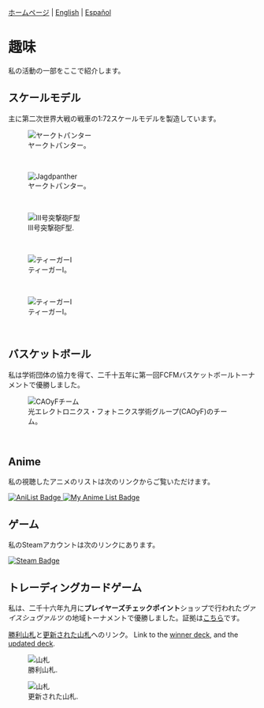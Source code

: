 [ホームページ](indexjp.md) \| [English](hobbies.md) \| [Español](hobbiesesp.md)

# 趣味

私の活動の一部をここで紹介します。

## スケールモデル

主に第二次世界大戦の戦車の1:72スケールモデルを製造しています。

<figure>
  <img
  src="https://imgur.com/eKlDcF7.jpg"
  alt="ヤークトパンター">
  <figcaption>
  ヤークトパンター。
  </figcaption>
</figure>
<br>

<figure>
  <img
  src="https://imgur.com/NX8ZmSi.jpg"
  alt="Jagdpanther">
  <figcaption>
  ヤークトパンター。
  </figcaption>
</figure>
<br>

<figure>
  <img
  src="https://imgur.com/r4DFJAA.jpg"
  alt="III号突撃砲F型">
  <figcaption>
  III号突撃砲F型.
  </figcaption>
</figure>
<br>

<figure>
  <img
  src="https://imgur.com/RVRM75Q.jpg"
  alt="ティーガーI">
  <figcaption>
  ティーガーI。
  </figcaption>
</figure>
<br>

<figure>
  <img
  src="https://imgur.com/6PMOXKG.jpg"
  alt="ティーガーI">
  <figcaption>
  ティーガーI。
  </figcaption>
</figure>
<br>

## バスケットボール

私は学術団体の協力を得て、二千十五年に第一回FCFMバスケットボールトーナメントで優勝しました。

<figure>
  <img
  src="https://imgur.com/OwuwQCZ.jpg"
  alt="CAOyFチーム">
  <figcaption>
  光エレクトロニクス・フォトニクス学術グループ(CAOyF)のチーム。
  </figcaption>
</figure>
<br>

## Anime

私の視聴したアニメのリストは次のリンクからご覧いただけます。

<div id="badges_anime">
<a href="https://anilist.co/user/DavidSA06/">
    <img src="https://img.shields.io/badge/AniList-02A9FF?style=for-the-badge&logo=AniList&logoColor=white" alt="AniList Badge"/>
  </a>
  <a href="https://myanimelist.net/profile/DavidSA06">
    <img src="https://img.shields.io/badge/Myanimelist-2E51A2?style=for-the-badge&logo=myanimelist&logoColor=white" alt="My Anime List Badge"/>
  </a>
</div>

## ゲーム

私のSteamアカウントは次のリンクにあります。

<div id="badges_games">
  <a href="https://steamcommunity.com/profiles/76561198045571750/">
    <img src="https://img.shields.io/badge/Steam-000000?style=for-the-badge&logo=steam&logoColor=white" alt="Steam Badge"/>
  </a>
</div>

## トレーディングカードゲーム

私は、二千十六年九月に**プレイヤーズチェックポイント**ショップで行われた*ヴァイスシュヴァルツ* の地域トーナメントで優勝しました。証拠は[こちら](https://goo.gl/maps/3wHKTgP4pMBYeRW18)です。

[勝利山札](https://decklog-en.bushiroad.com/view/KZXY)と[更新された山札](https://decklog-en.bushiroad.com/view/HK7H)へのリンク。
Link to the [winner deck](https://decklog-en.bushiroad.com/view/KZXY), and the [updated deck](https://decklog-en.bushiroad.com/view/HK7H).

<figure>
  <img
  src="https://decklog-en.bushiroad.com/deckimages/KZXY.png"
  alt="山札">
  <figcaption>
  勝利山札.
  </figcaption>
</figure>

<figure>
  <img
  src="https://decklog-en.bushiroad.com/deckimages/HK7H.png"
  alt="山札">
  <figcaption>
  更新された山札.
  </figcaption>
</figure>
